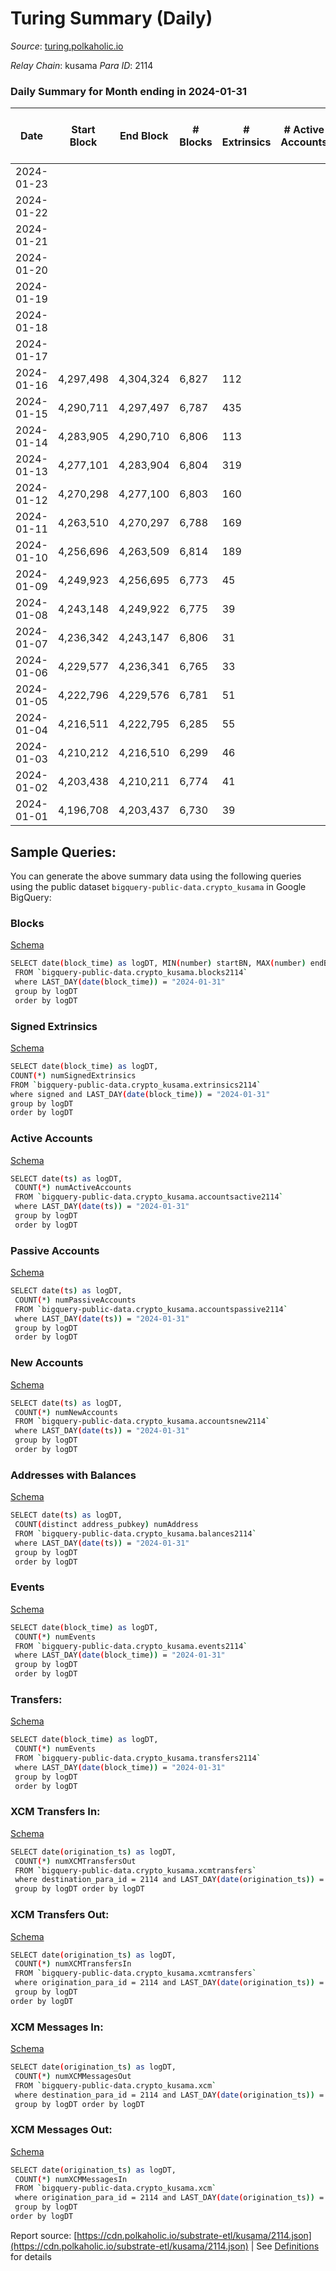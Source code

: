 # Turing Summary (Daily)

_Source_: [turing.polkaholic.io](https://turing.polkaholic.io)

*Relay Chain*: kusama
*Para ID*: 2114



### Daily Summary for Month ending in 2024-01-31


| Date    | Start Block | End Block | # Blocks | # Extrinsics | # Active Accounts | # Passive Accounts | # New Accounts | # Addresses | # Events  | # Transfers ($USD) | # XCM Transfers In ($USD) | # XCM Transfers Out ($USD) | # XCM In | # XCM Out | Issues |
|---------|-------------|-----------|----------|--------------|-------------------|--------------------|----------------|-------------|-----------|--------------------|---------------------------|----------------------------|----------|-----------|--------|
| 2024-01-23 |  |  |  |  |  |  |  |  |  |   |   |   |  |  |  |
| 2024-01-22 |  |  |  |  |  |  |  | 10,147 |  |   |   |   |  |  |  |
| 2024-01-21 |  |  |  |  |  |  |  | 9,439 |  |   |   |   |  |  |  |
| 2024-01-20 |  |  |  |  |  |  |  | 9,413 |  |   |   |   |  |  |  |
| 2024-01-19 |  |  |  |  |  |  |  | 9,402 |  |   |   |   |  |  |  |
| 2024-01-18 |  |  |  |  |  |  |  | 9,271 |  |   |   |   |  |  |  |
| 2024-01-17 |  |  |  |  |  |  |  | 8,632 |  |   |   |   |  |  |  |
| 2024-01-16 | 4,297,498 | 4,304,324 | 6,827 | 112 |  |  |  | 8,564 | 136,572 | 46  |   |   |  |  |  |
| 2024-01-15 | 4,290,711 | 4,297,497 | 6,787 | 435 |  |  |  | 8,548 | 128,831 | 405  |   | 4  | 10 | 7 |  |
| 2024-01-14 | 4,283,905 | 4,290,710 | 6,806 | 113 |  |  |  | 8,214 | 125,602 | 52  |   | 4  | 2 | 5 |  |
| 2024-01-13 | 4,277,101 | 4,283,904 | 6,804 | 319 |  |  |  | 8,195 | 137,857 | 273  |   | 1  |  | 3 |  |
| 2024-01-12 | 4,270,298 | 4,277,100 | 6,803 | 160 |  |  |  | 8,034 | 125,536 | 108  |   | 3  | 6 | 3 |  |
| 2024-01-11 | 4,263,510 | 4,270,297 | 6,788 | 169 |  |  |  | 7,968 | 125,518 | 117  |   | 6  | 18 | 12 |  |
| 2024-01-10 | 4,256,696 | 4,263,509 | 6,814 | 189 |  |  |  | 7,904 | 135,432 | 119  |   | 6  | 9 | 6 |  |
| 2024-01-09 | 4,249,923 | 4,256,695 | 6,773 | 45 |  |  |  | 7,869 | 124,152 | 11  |   | 3  | 3 | 3 |  |
| 2024-01-08 | 4,243,148 | 4,249,922 | 6,775 | 39 |  |  |  | 7,869 | 124,057 | 9  |   | 3  | 4 | 3 |  |
| 2024-01-07 | 4,236,342 | 4,243,147 | 6,806 | 31 |  |  |  | 7,868 | 132,279 | 10  |   | 5  | 3 | 4 |  |
| 2024-01-06 | 4,229,577 | 4,236,341 | 6,765 | 33 |  |  |  | 7,867 | 125,792 | 7  |   | 3  | 1 | 3 |  |
| 2024-01-05 | 4,222,796 | 4,229,576 | 6,781 | 51 |  |  |  | 7,867 | 124,294 | 15  |   | 4  | 3 | 3 |  |
| 2024-01-04 | 4,216,511 | 4,222,795 | 6,285 | 55 |  |  |  | 7,866 | 111,332 | 12  |   | 4  | 9 | 3 |  |
| 2024-01-03 | 4,210,212 | 4,216,510 | 6,299 | 46 |  |  |  | 7,862 | 107,136 | 9  |   | 5  | 4 | 5 |  |
| 2024-01-02 | 4,203,438 | 4,210,211 | 6,774 | 41 |  |  |  | 7,860 | 124,280 | 10  |   | 3  | 6 | 3 |  |
| 2024-01-01 | 4,196,708 | 4,203,437 | 6,730 | 39 |  |  |  | 7,858 | 133,734 | 5  |   | 2  | 2 | 2 |  |

## Sample Queries:
You can generate the above summary data using the following queries using the public dataset `bigquery-public-data.crypto_kusama` in Google BigQuery:


### Blocks 

[Schema](https://github.com/colorfulnotion/substrate-etl/blob/main/schema/blocks.json)

```bash
SELECT date(block_time) as logDT, MIN(number) startBN, MAX(number) endBN, COUNT(*) numBlocks 
 FROM `bigquery-public-data.crypto_kusama.blocks2114`  
 where LAST_DAY(date(block_time)) = "2024-01-31" 
 group by logDT 
 order by logDT
```

### Signed Extrinsics 

[Schema](https://github.com/colorfulnotion/substrate-etl/blob/main/schema/extrinsics.json)

```bash
SELECT date(block_time) as logDT, 
COUNT(*) numSignedExtrinsics 
FROM `bigquery-public-data.crypto_kusama.extrinsics2114`  
where signed and LAST_DAY(date(block_time)) = "2024-01-31" 
group by logDT 
order by logDT
```

### Active Accounts 

[Schema](https://github.com/colorfulnotion/substrate-etl/blob/main/schema/accountsactive.json)

```bash
SELECT date(ts) as logDT, 
 COUNT(*) numActiveAccounts 
 FROM `bigquery-public-data.crypto_kusama.accountsactive2114` 
 where LAST_DAY(date(ts)) = "2024-01-31" 
 group by logDT 
 order by logDT
```

### Passive Accounts 

[Schema](https://github.com/colorfulnotion/substrate-etl/blob/main/schema/accountspassive.json)

```bash
SELECT date(ts) as logDT, 
 COUNT(*) numPassiveAccounts 
 FROM `bigquery-public-data.crypto_kusama.accountspassive2114` 
 where LAST_DAY(date(ts)) = "2024-01-31" 
 group by logDT 
 order by logDT
```

### New Accounts 

[Schema](https://github.com/colorfulnotion/substrate-etl/blob/main/schema/accountsnew.json)

```bash
SELECT date(ts) as logDT, 
 COUNT(*) numNewAccounts 
 FROM `bigquery-public-data.crypto_kusama.accountsnew2114` 
 where LAST_DAY(date(ts)) = "2024-01-31" 
 group by logDT
 order by logDT
```

### Addresses with Balances 

[Schema](https://github.com/colorfulnotion/substrate-etl/blob/main/schema/balances.json)

```bash
SELECT date(ts) as logDT,
 COUNT(distinct address_pubkey) numAddress 
 FROM `bigquery-public-data.crypto_kusama.balances2114` 
 where LAST_DAY(date(ts)) = "2024-01-31" 
 group by logDT 
 order by logDT
```

### Events 

[Schema](https://github.com/colorfulnotion/substrate-etl/blob/main/schema/events.json)

```bash
SELECT date(block_time) as logDT, 
 COUNT(*) numEvents 
 FROM `bigquery-public-data.crypto_kusama.events2114` 
 where LAST_DAY(date(block_time)) = "2024-01-31" 
 group by logDT 
 order by logDT
```

### Transfers:

[Schema](https://github.com/colorfulnotion/substrate-etl/blob/main/schema/transfers.json)

```bash
SELECT date(block_time) as logDT, 
 COUNT(*) numEvents 
 FROM `bigquery-public-data.crypto_kusama.transfers2114` 
 where LAST_DAY(date(block_time)) = "2024-01-31" 
 group by logDT 
 order by logDT
```

### XCM Transfers In: 

[Schema](https://github.com/colorfulnotion/substrate-etl/blob/main/schema/xcmtransfers.json)

```bash
SELECT date(origination_ts) as logDT, 
 COUNT(*) numXCMTransfersOut 
 FROM `bigquery-public-data.crypto_kusama.xcmtransfers` 
 where destination_para_id = 2114 and LAST_DAY(date(origination_ts)) = "2024-01-31" 
 group by logDT order by logDT
```

### XCM Transfers Out: 

[Schema](https://github.com/colorfulnotion/substrate-etl/blob/main/schema/xcmtransfers.json)

```bash
SELECT date(origination_ts) as logDT, 
 COUNT(*) numXCMTransfersIn 
 FROM `bigquery-public-data.crypto_kusama.xcmtransfers` 
 where origination_para_id = 2114 and LAST_DAY(date(origination_ts)) = "2024-01-31" 
 group by logDT 
order by logDT
```

### XCM Messages In: 

[Schema](https://github.com/colorfulnotion/substrate-etl/blob/main/schema/xcm.json)

```bash
SELECT date(origination_ts) as logDT, 
 COUNT(*) numXCMMessagesOut 
 FROM `bigquery-public-data.crypto_kusama.xcm` 
 where destination_para_id = 2114 and LAST_DAY(date(origination_ts)) = "2024-01-31" 
 group by logDT order by logDT
```

### XCM Messages Out: 

[Schema](https://github.com/colorfulnotion/substrate-etl/blob/main/schema/xcm.json)

```bash
SELECT date(origination_ts) as logDT, 
 COUNT(*) numXCMMessagesIn 
 FROM `bigquery-public-data.crypto_kusama.xcm` 
 where origination_para_id = 2114 and LAST_DAY(date(origination_ts)) = "2024-01-31" 
 group by logDT 
order by logDT
```


Report source: [https://cdn.polkaholic.io/substrate-etl/kusama/2114.json](https://cdn.polkaholic.io/substrate-etl/kusama/2114.json) | See [Definitions](/DEFINITIONS.md) for details
